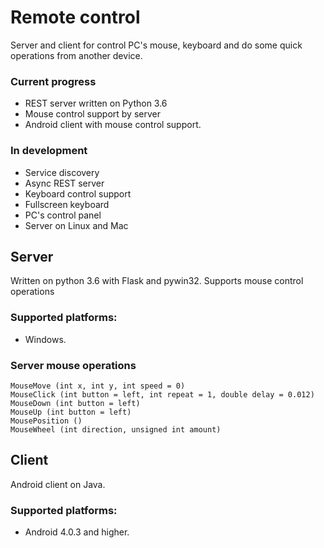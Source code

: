 # Remote control
Server and client for control PC's mouse, keyboard and do some quick operations from another device.

### Current progress
* REST server written on Python 3.6
* Mouse control support by server
* Android client with mouse control support.

### In development
* Service discovery
* Async REST server
* Keyboard control support
* Fullscreen keyboard
* PC's control panel
* Server on Linux and Mac

## Server
Written on python 3.6 with Flask and pywin32.
Supports mouse control operations

### Supported platforms:
* Windows.

### Server mouse operations
	MouseMove (int x, int y, int speed = 0)
	MouseClick (int button = left, int repeat = 1, double delay = 0.012)
	MouseDown (int button = left)
	MouseUp (int button = left)
	MousePosition ()
	MouseWheel (int direction, unsigned int amount)

## Client
Android client on Java.
	
### Supported platforms:
* Android 4.0.3 and higher.
	

